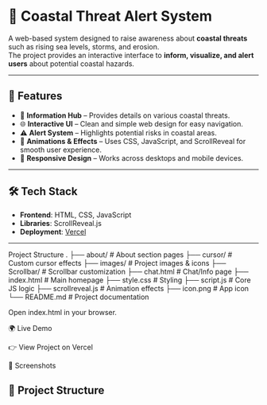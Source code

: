 # 🌊 Coastal Threat Alert System

A web-based system designed to raise awareness about **coastal threats** such as rising sea levels, storms, and erosion.  
The project provides an interactive interface to **inform, visualize, and alert users** about potential coastal hazards.

---

## 🚀 Features
- 📍 **Information Hub** – Provides details on various coastal threats.  
- 🌐 **Interactive UI** – Clean and simple web design for easy navigation.  
- ⚠️ **Alert System** – Highlights potential risks in coastal areas.  
- 🎨 **Animations & Effects** – Uses CSS, JavaScript, and ScrollReveal for smooth user experience.  
- 📱 **Responsive Design** – Works across desktops and mobile devices.  

---

## 🛠️ Tech Stack
- **Frontend**: HTML, CSS, JavaScript  
- **Libraries**: ScrollReveal.js  
- **Deployment**: [Vercel](https://tide-watch.vercel.app)  

---
Project Structure
.
├── about/ # About section pages
├── cursor/ # Custom cursor effects
├── images/ # Project images & icons
├── Scrollbar/ # Scrollbar customization
├── chat.html # Chat/Info page
├── index.html # Main homepage
├── style.css # Styling
├── script.js # Core JS logic
├── scrollreveal.js # Animation effects
├── icon.png # App icon
└── README.md # Project documentation


Open index.html in your browser.

🌍 Live Demo

👉 View Project on Vercel

📸 Screenshots



## 📂 Project Structure

